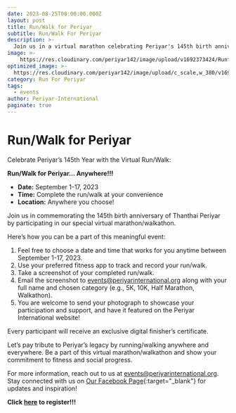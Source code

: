 ```yaml
---
date: 2023-08-25T00:00:00.000Z
layout: post
title: Run/Walk for Periyar
subtitle: Run/Walk For Periyar
description: >-
  Join us in a virtual marathon celebrating Periyar's 145th birth anniversary.
image: >-
    https://res.cloudinary.com/periyar142/image/upload/v1692373424/RunforPeriyar_dsxylf.jpg
optimized_image: >-
  https://res.cloudinary.com/periyar142/image/upload/c_scale,w_380/v1692373424/RunforPeriyar_dsxylf.jpg
category: Run For Periyar
tags:
  - events
author: Periyar-International
paginate: true
---
```


# Run/Walk for Periyar

Celebrate Periyar’s 145th Year with the Virtual Run/Walk:

**Run/Walk for Periyar... Anywhere!!!**

- **Date:** September 1-17, 2023
- **Time:** Complete the run/walk at your convenience
- **Location:** Anywhere you choose!

Join us in commemorating the 145th birth anniversary of Thanthai Periyar by participating in our special virtual marathon/walkathon. 

Here’s how you can be a part of this meaningful event:

1. Feel free to choose a date and time that works for you anytime between September 1-17, 2023.
2. Use your preferred fitness app to track and record your run/walk.
3. Take a screenshot of your completed run/walk.
4. Email the screenshot to [events@periyarinternational.org](mailto:events@periyarinternational.org) along with your full name and chosen category (e.g., 5K, 10K, Half Marathon, Walkathon).
5. You are welcome to send your photograph to showcase your participation and support, and have it featured on the Periyar International website!

Every participant will receive an exclusive digital finisher’s certificate.

Let’s pay tribute to Periyar’s legacy by running/walking anywhere and everywhere. Be a part of this virtual marathon/walkathon and show your commitment to fitness and social progress.

For more information, reach out to us at [events@periyarinternational.org](mailto:events@periyarinternational.org). Stay connected with us on [Our Facebook Page](https://www.facebook.com/periyarusa){:target="_blank"} for updates and inspiration!

**Click [here](/register/) to register!!!**